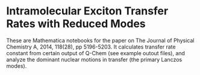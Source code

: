Intramolecular Exciton Transfer Rates with Reduced Modes
=====
These are Mathematica notebooks for the paper on The Journal of Physical Chemistry A, 2014, 118(28), pp 5196-5203.
It calculates transfer rate constant from certain output of Q-Chem (see example outout files), and analyze the dominant nuclear motions in transfer (the primary Lanczos modes).
